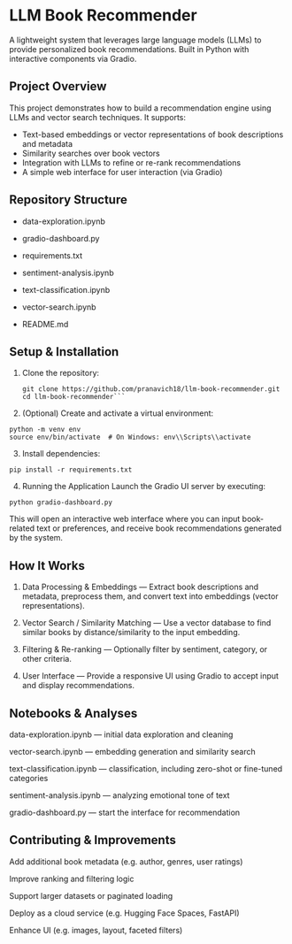 # LLM Book Recommender

A lightweight system that leverages large language models (LLMs) to provide personalized book recommendations. Built in Python with interactive components via Gradio.

## Project Overview

This project demonstrates how to build a recommendation engine using LLMs and vector search techniques. It supports:  
- Text-based embeddings or vector representations of book descriptions and metadata  
- Similarity searches over book vectors  
- Integration with LLMs to refine or re-rank recommendations  
- A simple web interface for user interaction (via Gradio)

## Repository Structure

- data-exploration.ipynb

- gradio-dashboard.py

- requirements.txt

- sentiment-analysis.ipynb

- text-classification.ipynb

- vector-search.ipynb

- README.md

## Setup & Installation

1. Clone the repository:  
   ```
   git clone https://github.com/pranavich18/llm-book-recommender.git
   cd llm-book-recommender```
   
2. (Optional) Create and activate a virtual environment:

```
python -m venv env
source env/bin/activate  # On Windows: env\\Scripts\\activate
```

3. Install dependencies:
```
pip install -r requirements.txt
```

4. Running the Application
Launch the Gradio UI server by executing:

```
python gradio-dashboard.py
```

This will open an interactive web interface where you can input book-related text or preferences, and receive book recommendations generated by the system.

## How It Works

1. Data Processing & Embeddings — Extract book descriptions and metadata, preprocess them, and convert text into embeddings (vector representations).

2. Vector Search / Similarity Matching — Use a vector database to find similar books by distance/similarity to the input embedding.

3. Filtering & Re-ranking — Optionally filter by sentiment, category, or other criteria.

4. User Interface — Provide a responsive UI using Gradio to accept input and display recommendations.

## Notebooks & Analyses

data-exploration.ipynb — initial data exploration and cleaning

vector-search.ipynb — embedding generation and similarity search

text-classification.ipynb — classification, including zero-shot or fine-tuned categories

sentiment-analysis.ipynb — analyzing emotional tone of text

gradio-dashboard.py — start the interface for recommendation

## Contributing & Improvements
Add additional book metadata (e.g. author, genres, user ratings)

Improve ranking and filtering logic

Support larger datasets or paginated loading

Deploy as a cloud service (e.g. Hugging Face Spaces, FastAPI)

Enhance UI (e.g. images, layout, faceted filters)

